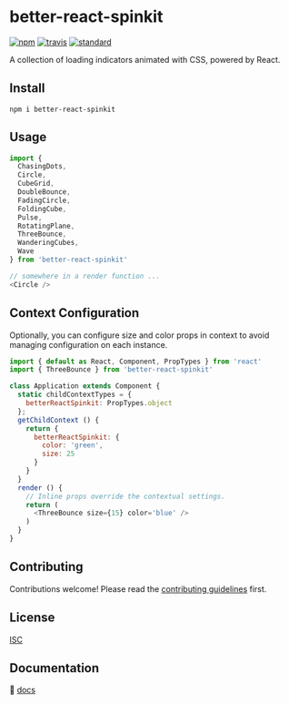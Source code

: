 # better-react-spinkit

[![npm][npm-image]][npm-url]
[![travis][travis-image]][travis-url]
[![standard][standard-image]][standard-url]

[npm-image]: https://img.shields.io/npm/v/better-react-spinkit.svg?style=flat-square
[npm-url]: https://www.npmjs.com/package/better-react-spinkit
[travis-image]: https://img.shields.io/travis/bentatum/better-react-spinkit.svg?style=flat-square
[travis-url]: https://travis-ci.org/bentatum/better-react-spinkit
[standard-image]: https://img.shields.io/badge/code%20style-standard-brightgreen.svg?style=flat-square
[standard-url]: http://npm.im/standard

A collection of loading indicators animated with CSS, powered by React.

## Install
`npm i better-react-spinkit`

## Usage
```js
import {
  ChasingDots,
  Circle,
  CubeGrid,
  DoubleBounce,
  FadingCircle,
  FoldingCube,
  Pulse,
  RotatingPlane,
  ThreeBounce,
  WanderingCubes,
  Wave
} from 'better-react-spinkit'

// somewhere in a render function ...
<Circle />
```

## Context Configuration
Optionally, you can configure size and color props in context to avoid managing configuration on each instance.
```js
import { default as React, Component, PropTypes } from 'react'
import { ThreeBounce } from 'better-react-spinkit'

class Application extends Component {
  static childContextTypes = {
    betterReactSpinkit: PropTypes.object
  };
  getChildContext () {
    return {
      betterReactSpinkit: {
        color: 'green',
        size: 25
      }
    }
  }
  render () {
    // Inline props override the contextual settings.
    return (
      <ThreeBounce size={15} color='blue' />
    )
  }
}
```

## Contributing

Contributions welcome! Please read the [contributing guidelines](CONTRIBUTING.md) first.

## License

[ISC](LICENSE.md)

## Documentation

👀 [docs](http://better-react-spinkit.benjamintatum.com/)

